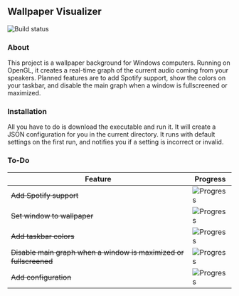 Wallpaper Visualizer
--------------------
![Build status](https://ci.appveyor.com/api/projects/status/rfpdy0lrs1w103lm?svg=true)
### About
This project is a wallpaper background for Windows computers. Running on OpenGL, it creates a real-time graph of the current audio coming from your speakers. Planned features are to add Spotify support, show the colors on your taskbar, and disable the main graph when a window is fullscreened or maximized.
### Installation
All you have to do is download the executable and run it. It will create a JSON configuration for you in the current directory. It runs with default settings on the first run, and notifies you if a setting is incorrect or invalid.
### To-Do

| Feature | Progress |
| ------ | ------ |
| ~~Add Spotify support~~ | ![Progress](http://progressed.io/bar/100) |
| ~~Set window to wallpaper~~ | ![Progress](http://progressed.io/bar/100) |
| ~~Add taskbar colors~~ | ![Progress](http://progressed.io/bar/100) |
| ~~Disable main graph when a window is maximized or fullscreened~~ | ![Progress](http://progressed.io/bar/100) |
| ~~Add configuration~~ | ![Progress](http://progressed.io/bar/100) |
